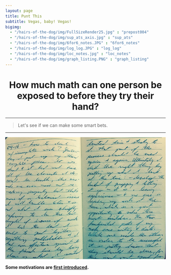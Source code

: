 ```yaml
---
layout: page
title: Punt This
subtitle: Vegas, baby! Vegas!
bigimg:
  - "/hairs-of-the-dog/img/FullSizeRender25.jpg" : "prepost004"
  - "/hairs-of-the-dog/img/sup_ats_axis.jpg" : "sup_ats"
  - "/hairs-of-the-dog/img/6for6_notes.JPG" : "6for6_notes"
  - "/hairs-of-the-dog/img/log_log.JPG" : "log_log"
  - "/hairs-of-the-dog/img/loc_notes.jpg" : "loc_notes"
  - "/hairs-of-the-dog/img/graph_listing.PNG" : "graph_listing"
---
```


<center><h1> How much math can one person be exposed to before they try their hand? </h1></center>

---

> 
> Let's see if we can make some smart bets.
>

---

<img src="/hairs-of-the-dog/img/FullSizeRender25.jpg">

**Some motivations are [first introduced](2020-05-19-punt001).**
